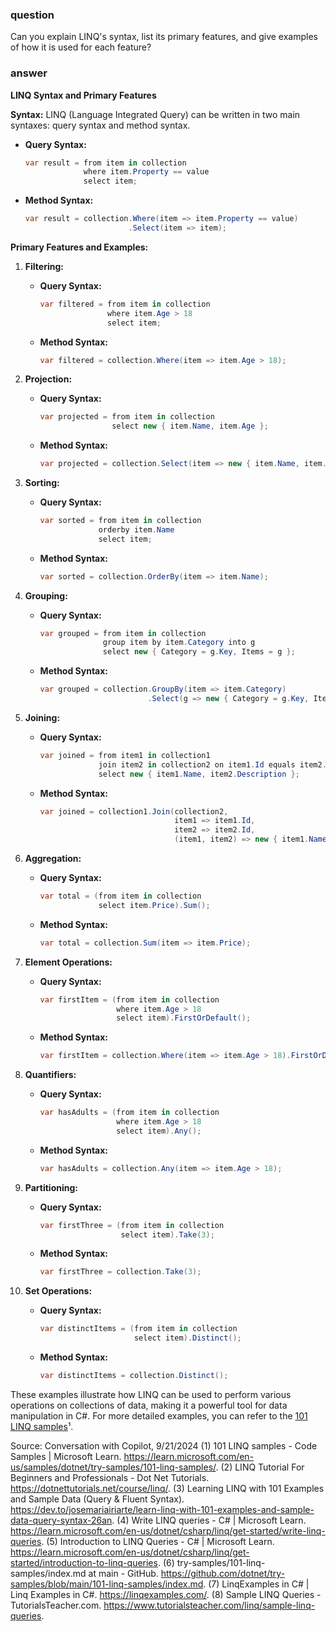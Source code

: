 ### question
Can you explain LINQ's syntax, list its primary features, and give examples of how it is used for each feature? 

### answer
**LINQ Syntax and Primary Features**

**Syntax:**
LINQ (Language Integrated Query) can be written in two main syntaxes: query syntax and method syntax.

- **Query Syntax:**
  ```csharp
  var result = from item in collection
               where item.Property == value
               select item;
  ```

- **Method Syntax:**
  ```csharp
  var result = collection.Where(item => item.Property == value)
                         .Select(item => item);
  ```

**Primary Features and Examples:**

1. **Filtering:**
   - **Query Syntax:**
     ```csharp
     var filtered = from item in collection
                    where item.Age > 18
                    select item;
     ```
   - **Method Syntax:**
     ```csharp
     var filtered = collection.Where(item => item.Age > 18);
     ```

2. **Projection:**
   - **Query Syntax:**
     ```csharp
     var projected = from item in collection
                     select new { item.Name, item.Age };
     ```
   - **Method Syntax:**
     ```csharp
     var projected = collection.Select(item => new { item.Name, item.Age });
     ```

3. **Sorting:**
   - **Query Syntax:**
     ```csharp
     var sorted = from item in collection
                  orderby item.Name
                  select item;
     ```
   - **Method Syntax:**
     ```csharp
     var sorted = collection.OrderBy(item => item.Name);
     ```

4. **Grouping:**
   - **Query Syntax:**
     ```csharp
     var grouped = from item in collection
                   group item by item.Category into g
                   select new { Category = g.Key, Items = g };
     ```
   - **Method Syntax:**
     ```csharp
     var grouped = collection.GroupBy(item => item.Category)
                             .Select(g => new { Category = g.Key, Items = g });
     ```

5. **Joining:**
   - **Query Syntax:**
     ```csharp
     var joined = from item1 in collection1
                  join item2 in collection2 on item1.Id equals item2.Id
                  select new { item1.Name, item2.Description };
     ```
   - **Method Syntax:**
     ```csharp
     var joined = collection1.Join(collection2,
                                   item1 => item1.Id,
                                   item2 => item2.Id,
                                   (item1, item2) => new { item1.Name, item2.Description });
     ```

6. **Aggregation:**
   - **Query Syntax:**
     ```csharp
     var total = (from item in collection
                  select item.Price).Sum();
     ```
   - **Method Syntax:**
     ```csharp
     var total = collection.Sum(item => item.Price);
     ```

7. **Element Operations:**
   - **Query Syntax:**
     ```csharp
     var firstItem = (from item in collection
                      where item.Age > 18
                      select item).FirstOrDefault();
     ```
   - **Method Syntax:**
     ```csharp
     var firstItem = collection.Where(item => item.Age > 18).FirstOrDefault();
     ```

8. **Quantifiers:**
   - **Query Syntax:**
     ```csharp
     var hasAdults = (from item in collection
                      where item.Age > 18
                      select item).Any();
     ```
   - **Method Syntax:**
     ```csharp
     var hasAdults = collection.Any(item => item.Age > 18);
     ```

9. **Partitioning:**
   - **Query Syntax:**
     ```csharp
     var firstThree = (from item in collection
                       select item).Take(3);
     ```
   - **Method Syntax:**
     ```csharp
     var firstThree = collection.Take(3);
     ```

10. **Set Operations:**
    - **Query Syntax:**
      ```csharp
      var distinctItems = (from item in collection
                           select item).Distinct();
      ```
    - **Method Syntax:**
      ```csharp
      var distinctItems = collection.Distinct();
      ```

These examples illustrate how LINQ can be used to perform various operations on collections of data, making it a powerful tool for data manipulation in C#. For more detailed examples, you can refer to the [101 LINQ samples](https://learn.microsoft.com/en-us/samples/dotnet/try-samples/101-linq-samples/)¹.

Source: Conversation with Copilot, 9/21/2024
(1) 101 LINQ samples - Code Samples | Microsoft Learn. https://learn.microsoft.com/en-us/samples/dotnet/try-samples/101-linq-samples/.
(2) LINQ Tutorial For Beginners and Professionals - Dot Net Tutorials. https://dotnettutorials.net/course/linq/.
(3) Learning LINQ with 101 Examples and Sample Data (Query & Fluent Syntax). https://dev.to/josemariairiarte/learn-linq-with-101-examples-and-sample-data-query-syntax-26an.
(4) Write LINQ queries - C# | Microsoft Learn. https://learn.microsoft.com/en-us/dotnet/csharp/linq/get-started/write-linq-queries.
(5) Introduction to LINQ Queries - C# | Microsoft Learn. https://learn.microsoft.com/en-us/dotnet/csharp/linq/get-started/introduction-to-linq-queries.
(6) try-samples/101-linq-samples/index.md at main - GitHub. https://github.com/dotnet/try-samples/blob/main/101-linq-samples/index.md.
(7) LinqExamples in C# | Linq Examples in C#. https://linqexamples.com/.
(8) Sample LINQ Queries - TutorialsTeacher.com. https://www.tutorialsteacher.com/linq/sample-linq-queries.